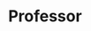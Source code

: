 ---
name: Weizhan Zhang
name-cn: 张未展
avatar: weizhan_zhang.png
position: faculty
title: Professor
degree: PhD, Xi'an Jiaotong University, 2010
page: https://gr.xjtu.edu.cn/en/web/zhangwzh123/1
field: Intelligent E-Learning System, Cloud Computing, Mobile Computing, Data Mining
email: zhangwzh@xjtu.edu.cn
join: 2010
---
